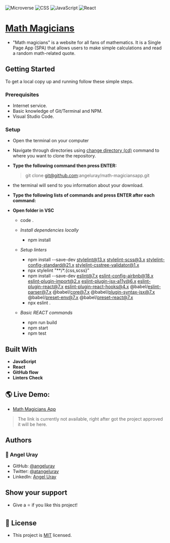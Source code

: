 ![Microverse](https://img.shields.io/badge/Microverse-blueviolet) ![CSS](https://img.shields.io/badge/-CSS-blue) ![JavaScript](https://img.shields.io/badge/-JavaScript-yellow) ![React](https://img.shields.io/badge/-React-blue)

# [Math Magicians](https://github.com/microverseinc/curriculum-react-redux/blob/main/math-magicians/sneak_peek.md)

- "Math magicians" is a website for all fans of mathematics. It is a Single Page App (SPA) that allows users to make simple calculations and read a random math-related quote.

## Getting Started
To get a local copy up and running follow these simple steps.

### Prerequisites

- Internet service.
- Basic knowledge of Git/Terminal and NPM.
- Visual Studio Code.

### Setup

- Open the terminal on your computer
- Navigate through directories using [change directory (cd)](https://www.howtogeek.com/659411/how-to-change-directories-in-command-prompt-on-windows-10) command to where you want to clone the repository.

- **Type the following command then press ENTER:**

  > git clone git@github.com:angeluray/math-magiciansapp.git

- the terminal will send to you information about your download.

- **Type the following lists of commands and press ENTER after each command:**

- **Open folder in VSC**
    - code .

  - *Install dependencies locally*  
    - npm install

  - *Setup linters*
    - npm install --save-dev stylelint@13.x stylelint-scss@3.x stylelint-config-standard@21.x stylelint-csstree-validator@1.x
    - npx stylelint "**/*.{css,scss}"
    - npm install --save-dev eslint@7.x eslint-config-airbnb@18.x eslint-plugin-import@2.x eslint-plugin-jsx-a11y@6.x eslint-plugin-react@7.x eslint-plugin-react-hooks@4.x @babel/eslint-parser@7.x @babel/core@7.x  @babel/plugin-syntax-jsx@7.x @babel/preset-env@7.x  @babel/preset-react@7.x
    - npx eslint .
  
  - *Basic REACT commands*
    - npm run build
    - npm start
    - npm test

## Built With

- **JavaScript**
- **React**
- **GitHub flow**
- **Linters Check**

## 🌎 Live Demo:
- [Math Magicians App]()
> The link is currently not available, right after got the project approved it will be here. 

## Authors 
### 👤 Angel Uray
- GitHub: [@angeluray](https://github.com/angeluray)
- Twitter: [@atangeluray](https://twitter.com/atangeluray)
- LinkedIn: [Angel Uray](www.linkedin.com/in/angeluray-jobs)

## Show your support
- Give a ⭐️ if you like this project!

## 📝 License
- This project is [MIT](./LICENSE) licensed.
